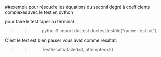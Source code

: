 ##exemple pour résoudre les équations du second degré à coefficients complexes avec le test en python

pour faire le test 
taper au terminal 

>>> python3
>>> import doctest
>>> doctest.testfile("racine-test.txt")

C'est le test est bien passer vous avez comme resultat:
>>>TestResults(failed=0, attempted=2)
